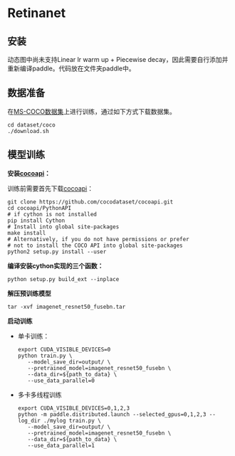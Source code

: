 # Retinanet

## 安装

动态图中尚未支持Linear lr warm up + Piecewise decay，因此需要自行添加并重新编译paddle。代码放在文件夹paddle中。

## 数据准备

在[MS-COCO数据集](http://cocodataset.org/#download)上进行训练，通过如下方式下载数据集。

    cd dataset/coco
    ./download.sh


## 模型训练

**安装[cocoapi](https://github.com/cocodataset/cocoapi)：**

训练前需要首先下载[cocoapi](https://github.com/cocodataset/cocoapi)：

    git clone https://github.com/cocodataset/cocoapi.git
    cd cocoapi/PythonAPI
    # if cython is not installed
    pip install Cython
    # Install into global site-packages
    make install
    # Alternatively, if you do not have permissions or prefer
    # not to install the COCO API into global site-packages
    python2 setup.py install --user
    
**编译安装cython实现的三个函数：**
```
python setup.py build_ext --inplace
```

**解压预训练模型**
```
tar -xvf imagenet_resnet50_fusebn.tar
```

**启动训练**
- 单卡训练：
    ```
    export CUDA_VISIBLE_DEVICES=0
    python train.py \
       --model_save_dir=output/ \
       --pretrained_model=imagenet_resnet50_fusebn \
       --data_dir=${path_to_data} \
       --use_data_parallel=0
    ```

- 多卡多线程训练

    ```
    export CUDA_VISIBLE_DEVICES=0,1,2,3
    python -m paddle.distributed.launch --selected_gpus=0,1,2,3 --log_dir ./mylog train.py \
       --model_save_dir=output/ \
       --pretrained_model=imagenet_resnet50_fusebn \
       --data_dir=${path_to_data} \
       --use_data_parallel=1
    ```
